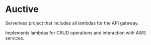 # Auctive

Serverless project that includes all lambdas for the API gateway.

Implements lambdas for CRUD operations and interaction with AWS services.

